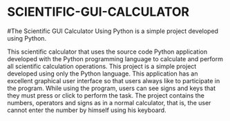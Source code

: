 # SCIENTIFIC-GUI-CALCULATOR

#The Scientific GUI Calculator Using Python is a simple project developed using Python.

This scientific calculator that uses the source code Python application developed with the Python programming language to calculate and perform all scientific calculation operations. This project is a simple project developed using only the Python language. This application has an excellent graphical user interface so that users always like to participate in the program. While using the program, users can see signs and keys that they must press or click to perform the task. The project contains the numbers, operators and signs as in a normal calculator, that is, the user cannot enter the number by himself using his keyboard.
